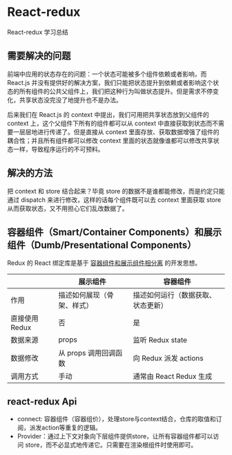 # React-redux

React-redux 学习总结

## 需要解决的问题

前端中应用的状态存在的问题：一个状态可能被多个组件依赖或者影响，而 React.js 并没有提供好的解决方案，我们只能把状态提升到依赖或者影响这个状态的所有组件的公共父组件上，我们把这种行为叫做状态提升。但是需求不停变化，共享状态没完没了地提升也不是办法。

后来我们在 React.js 的 context 中提出，我们可用把共享状态放到父组件的 context 上，这个父组件下所有的组件都可以从 context 中直接获取到状态而不需要一层层地进行传递了。但是直接从 context 里面存放、获取数据增强了组件的耦合性；并且所有组件都可以修改 context 里面的状态就像谁都可以修改共享状态一样，导致程序运行的不可预料。

## 解决的方法

把 context 和 store 结合起来？毕竟 store 的数据不是谁都能修改，而是约定只能通过 dispatch 来进行修改，这样的话每个组件既可以去 context 里面获取 store 从而获取状态，又不用担心它们乱改数据了。

## 容器组件（Smart/Container Components）和展示组件（Dumb/Presentational Components）

Redux 的 React 绑定库是基于 [容器组件和展示组件相分离](https://medium.com/@dan_abramov/smart-and-dumb-components-7ca2f9a7c7d0) 的开发思想。

|               | 展示组件                     | 容器组件                        |
| --------------| --------------------------  | --------------------------      |
| 作用           | 描述如何展现（骨架、样式）    | 描述如何运行（数据获取、状态更新） |
| 直接使用 Redux |否                           | 是                              |
| 数据来源       | props                       | 监听 Redux state                |
| 数据修改       | 从 props 调用回调函数        | 向 Redux 派发 actions            |
| 调用方式       | 手动                        | 通常由 React Redux 生成           |

## react-redux Api

- connect: 容器组件（容器组价），处理store与context结合，仓库的取值和订阅，派发action等重复的逻辑。
- Provider：通过上下文对象向下层组件提供store，让所有容器组件都可以访问 store，而不必显式地传递它。只需要在渲染根组件时使用即可。
